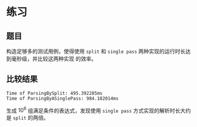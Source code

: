 # 练习

## 题目

构造足够多的测试用例，使得使用 `split` 和 `single pass` 两种实现的运行时长达到毫秒级，并比较这两种实现 的效率。

## 比较结果

```
Time of ParsingBySplit: 495.392285ms
Time of ParsingByASinglePass: 984.182014ms
```

生成 $10^6$ 组满足条件的表达式，发现使用 `single pass` 方式实现的解析时长大约是 `split` 的两倍。


